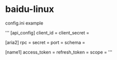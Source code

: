 # baidu-linux


config.ini example


'''
[api_config]
client_id = 
client_secret = 

[aria2]
rpc = 
secret = 
port = 
schema = 

[name1]
access_token = 
refresh_token = 
scope = 
'''
